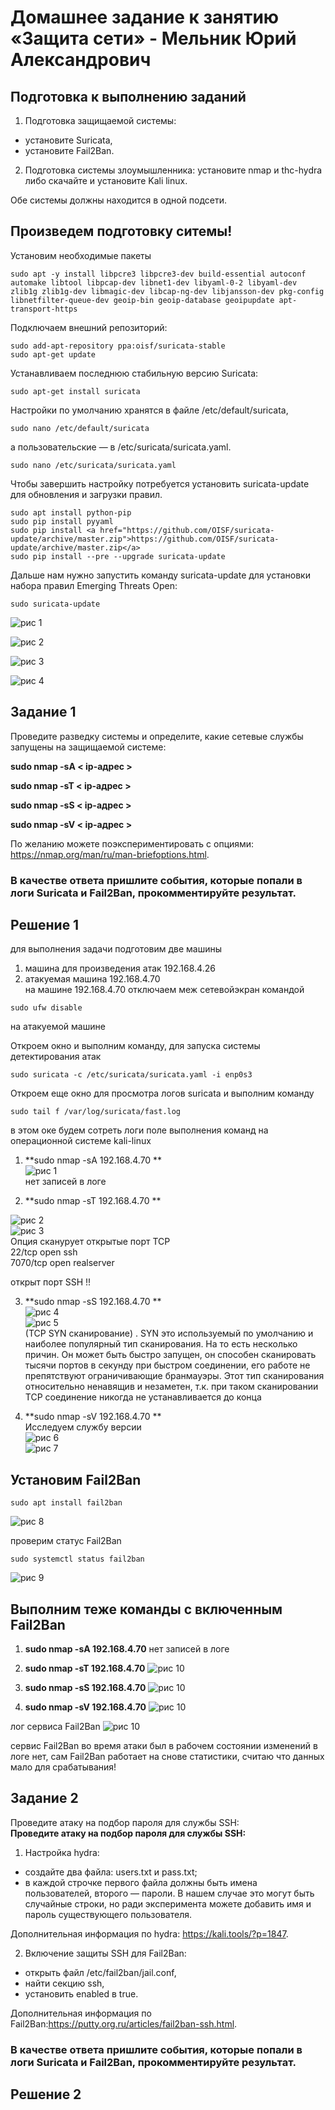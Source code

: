 # Домашнее задание к занятию «Защита сети» - Мельник Юрий Александрович

## Подготовка к выполнению заданий

   1. Подготовка защищаемой системы:

   - установите Suricata,
   - установите Fail2Ban.

   2. Подготовка системы злоумышленника: установите nmap и thc-hydra либо скачайте и установите Kali linux.

Обе системы должны находится в одной подсети.

## Произведем подготовку ситемы!

Установим необходимые пакеты   
```
sudo apt -y install libpcre3 libpcre3-dev build-essential autoconf automake libtool libpcap-dev libnet1-dev libyaml-0-2 libyaml-dev zlib1g zlib1g-dev libmagic-dev libcap-ng-dev libjansson-dev pkg-config libnetfilter-queue-dev geoip-bin geoip-database geoipupdate apt-transport-https
```

Подключаем внешний репозиторий:   
```
sudo add-apt-repository ppa:oisf/suricata-stable
sudo apt-get update
```


Устанавливаем последнюю стабильную версию Suricata:  
```
sudo apt-get install suricata
```

Настройки по умолчанию хранятся в файле /etc/default/suricata, 
```
sudo nano /etc/default/suricata
```

а пользовательские — в /etc/suricata/suricata.yaml. 
```
sudo nano /etc/suricata/suricata.yaml
```

Чтобы завершить настройку потребуется установить suricata-update для обновления и загрузки правил.
```
sudo apt install python-pip
sudo pip install pyyaml
sudo pip install <a href="https://github.com/OISF/suricata-update/archive/master.zip">https://github.com/OISF/suricata-update/archive/master.zip</a>
sudo pip install --pre --upgrade suricata-update
```
Дальше нам нужно запустить команду suricata-update для установки набора правил Emerging Threats Open:
```
sudo suricata-update 
```

![рис 1](https://github.com/ysatii/network_protection/blob/main/img/image0_1.jpg)

![рис 2](https://github.com/ysatii/network_protection/blob/main/img/image0_2.jpg)

![рис 3](https://github.com/ysatii/network_protection/blob/main/img/image0_3.jpg)

![рис 4](https://github.com/ysatii/network_protection/blob/main/img/image0_4.jpg)

## Задание 1
Проведите разведку системы и определите, какие сетевые службы запущены на защищаемой системе:

**sudo nmap -sA < ip-адрес >**  

**sudo nmap -sT < ip-адрес >**  

**sudo nmap -sS < ip-адрес >**  

**sudo nmap -sV < ip-адрес >**  

По желанию можете поэкспериментировать с опциями: https://nmap.org/man/ru/man-briefoptions.html.

### В качестве ответа пришлите события, которые попали в логи Suricata и Fail2Ban, прокомментируйте результат.

## Решение 1 
 
для выполнения задачи подготовим две машины  
1. машина для произведения атак 192.168.4.26   
2. атакуемая машина 192.168.4.70   
на машине 192.168.4.70 отключаем меж сетевойэкран командой  
```
sudo ufw disable
```
на атакуемой машине 

Откроем окно и выполним команду, для запуска системы детектирования атак
```
sudo suricata -c /etc/suricata/suricata.yaml -i enp0s3 
```

Откроем еще окно для просмотра логов suricata и выполним команду  
```
sudo tail f /var/log/suricata/fast.log
```
в этом оке будем сотреть логи поле выполнения команд на операционной системе kali-linux

1. **sudo nmap -sA 192.168.4.70  **  
![рис 1](https://github.com/ysatii/network_protection/blob/main/img/image1_1.jpg)  
нет записей в логе

2. **sudo nmap -sT 192.168.4.70  **  

![рис 2](https://github.com/ysatii/network_protection/blob/main/img/image1_2.jpg)  
![рис 3](https://github.com/ysatii/network_protection/blob/main/img/image1_3.jpg)  
Опция сканурует открытые порт TCP  
22/tcp   open  ssh  
7070/tcp open  realserver  

открыт порт SSH !!  

3. **sudo nmap -sS 192.168.4.70  **   
![рис 4](https://github.com/ysatii/network_protection/blob/main/img/image1_4.jpg)  
![рис 5](https://github.com/ysatii/network_protection/blob/main/img/image1_5.jpg)   
(TCP SYN сканирование) .
SYN это используемый по умолчанию и наиболее популярный тип сканирования. На то есть
несколько причин. Он может быть быстро запущен, он способен сканировать тысячи портов
в секунду при быстром соединении, его работе не препятствуют ограничивающие
бранмауэры. Этот тип сканирования относительно ненавящив и незаметен, т.к. при таком
сканировании TCP соединение никогда не устанавливается до конца  


4. **sudo nmap -sV 192.168.4.70  **    
Исследуем службу версии   
![рис 6](https://github.com/ysatii/network_protection/blob/main/img/image1_6.jpg)  
![рис 7](https://github.com/ysatii/network_protection/blob/main/img/image1_7.jpg)  

## Установим Fail2Ban
```
sudo apt install fail2ban
```

![рис 8](https://github.com/ysatii/network_protection/blob/main/img/image1_8.jpg)  

проверим статус Fail2Ban  
```
sudo systemctl status fail2ban  
```
![рис 9](https://github.com/ysatii/network_protection/blob/main/img/image1_9.jpg)  

## Выполним теже команды с включенным  Fail2Ban  

1. **sudo nmap -sA 192.168.4.70**
нет записей в логе  

2. **sudo nmap -sT 192.168.4.70**
![рис 10](https://github.com/ysatii/network_protection/blob/main/img/image1_10.jpg)  


3. **sudo nmap -sS 192.168.4.70**
![рис 10](https://github.com/ysatii/network_protection/blob/main/img/image1_11.jpg)  


4. **sudo nmap -sV 192.168.4.70**
![рис 10](https://github.com/ysatii/network_protection/blob/main/img/image1_12.jpg)  

лог сервиса Fail2Ban
![рис 10](https://github.com/ysatii/network_protection/blob/main/img/image1_13.jpg) 


сервис Fail2Ban во время атаки был в рабочем состоянии
изменений в логе нет, сам Fail2Ban работает на снове статистики, считаю что данных мало для срабатывания!

## Задание 2

Проведите атаку на подбор пароля для службы SSH:  
**Проведите атаку на подбор пароля для службы SSH:**  

1. Настройка hydra: 
- создайте два файла: users.txt и pass.txt;
- в каждой строчке первого файла должны быть имена пользователей, второго — пароли. В нашем случае это могут быть случайные строки, но ради эксперимента можете добавить имя и пароль существующего пользователя.

Дополнительная информация по hydra: https://kali.tools/?p=1847.  


2. Включение защиты SSH для Fail2Ban:

- открыть файл /etc/fail2ban/jail.conf,
- найти секцию ssh,
- установить enabled в true.

Дополнительная информация по Fail2Ban:https://putty.org.ru/articles/fail2ban-ssh.html.  

### В качестве ответа пришлите события, которые попали в логи Suricata и Fail2Ban, прокомментируйте результат.
## Решение 2

